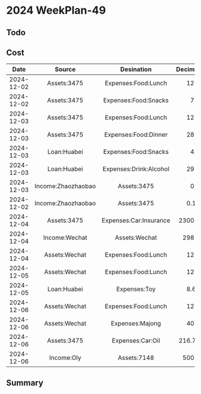 # 2024 WeekPlan-49

## Todo

## Cost

|    Date    |       Source       |       Desination       | Decimal | Remark |
| :--------: | :----------------: | :--------------------: | ------: | ------ |
| 2024-12-02 |    Assets:3475     |  Expenses:Food:Lunch   |    12.0 |        |
| 2024-12-02 |    Assets:3475     |  Expenses:Food:Snacks  |     7.9 |        |
| 2024-12-03 |    Assets:3475     |  Expenses:Food:Lunch   |    12.0 |        |
| 2024-12-03 |    Assets:3475     |  Expenses:Food:Dinner  |    28.0 |        |
| 2024-12-03 |    Loan:Huabei     |  Expenses:Food:Snacks  |     4.9 |        |
| 2024-12-03 |    Loan:Huabei     | Expenses:Drink:Alcohol |    29.9 |        |
| 2024-12-03 | Income:Zhaozhaobao |      Assets:3475       |     0.2 |        |
| 2024-12-02 | Income:Zhaozhaobao |      Assets:3475       |    0.19 |        |
| 2024-12-04 |    Assets:3475     | Expenses:Car:Insurance |  2300.0 |        |
| 2024-12-04 |   Income:Wechat    |     Assets:Wechat      |   298.0 |        |
| 2024-12-04 |   Assets:Wechat    |  Expenses:Food:Lunch   |    12.0 |        |
| 2024-12-05 |   Assets:Wechat    |  Expenses:Food:Lunch   |    12.0 |        |
| 2024-12-05 |    Loan:Huabei     |      Expenses:Toy      |    8.63 |        |
| 2024-12-06 |   Assets:Wechat    |  Expenses:Food:Lunch   |    12.0 |        |
| 2024-12-06 |   Assets:Wechat    |    Expenses:Majong     |    40.0 |        |
| 2024-12-06 |    Assets:3475     |    Expenses:Car:Oil    |  216.79 |        |
| 2024-12-06 |     Income:Oly     |      Assets:7148       |   500.0 |        |

## Summary
